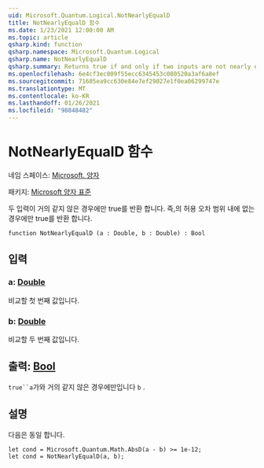 ```yaml
---
uid: Microsoft.Quantum.Logical.NotNearlyEqualD
title: NotNearlyEqualD 함수
ms.date: 1/23/2021 12:00:00 AM
ms.topic: article
qsharp.kind: function
qsharp.namespace: Microsoft.Quantum.Logical
qsharp.name: NotNearlyEqualD
qsharp.summary: Returns true if and only if two inputs are not nearly equal (that is, are not within a tolerance of 1e-12).
ms.openlocfilehash: 6e4cf3ec009f55ecc6345453c080520a3af6a8ef
ms.sourcegitcommit: 71605ea9cc630e84e7ef29027e1f0ea06299747e
ms.translationtype: MT
ms.contentlocale: ko-KR
ms.lasthandoff: 01/26/2021
ms.locfileid: "98848482"
---
```

# <a name="notnearlyequald-function"></a>NotNearlyEqualD 함수

네임 스페이스: [Microsoft. 양자](xref:Microsoft.Quantum.Logical)

패키지: [Microsoft 양자 표준](https://nuget.org/packages/Microsoft.Quantum.Standard)


두 입력이 거의 같지 않은 경우에만 true를 반환 합니다. 즉,의 허용 오차 범위 내에 없는 경우에만 true를 반환 합니다.

```qsharp
function NotNearlyEqualD (a : Double, b : Double) : Bool
```


## <a name="input"></a>입력

### <a name="a--double"></a>a: [Double](xref:microsoft.quantum.lang-ref.double)

비교할 첫 번째 값입니다.


### <a name="b--double"></a>b: [Double](xref:microsoft.quantum.lang-ref.double)

비교할 두 번째 값입니다.



## <a name="output--bool"></a>출력: [Bool](xref:microsoft.quantum.lang-ref.bool)

`true``a`가와 거의 같지 않은 경우에만입니다 `b` .

## <a name="remarks"></a>설명

다음은 동일 합니다.

```qsharp
let cond = Microsoft.Quantum.Math.AbsD(a - b) >= 1e-12;
let cond = NotNearlyEqualD(a, b);
```